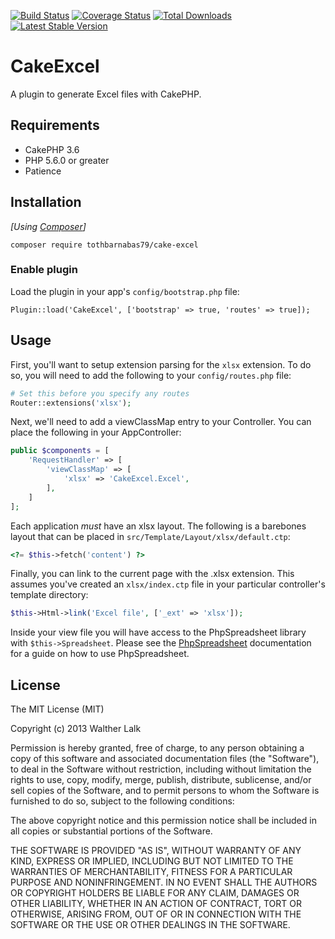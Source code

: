 [![Build Status](https://img.shields.io/travis/dakota/CakeExcel/master.svg?style=flat-square)](https://travis-ci.org/dakota/CakeExcel)
[![Coverage Status](https://img.shields.io/coveralls/dakota/CakeExcel.svg?style=flat-square)](https://coveralls.io/r/dakota/CakeExcel?branch=master)
[![Total Downloads](https://img.shields.io/packagist/dt/dakota/cake-excel.svg?style=flat-square)](https://packagist.org/packages/dakota/cake-excel)
[![Latest Stable Version](https://img.shields.io/packagist/v/dakota/cake-excel.svg?style=flat-square)](https://packagist.org/packages/dakota/cake-excel)

# CakeExcel

A plugin to generate Excel files with CakePHP.

## Requirements

* CakePHP 3.6
* PHP 5.6.0 or greater
* Patience

## Installation

_[Using [Composer](http://getcomposer.org/)]_

```
composer require tothbarnabas79/cake-excel
```

### Enable plugin

Load the plugin in your app's `config/bootstrap.php` file:

    Plugin::load('CakeExcel', ['bootstrap' => true, 'routes' => true]);

## Usage

First, you'll want to setup extension parsing for the `xlsx` extension. To do so, you will need to add the following to your `config/routes.php` file:

```php
# Set this before you specify any routes
Router::extensions('xlsx');
```

Next, we'll need to add a viewClassMap entry to your Controller. You can place the following in your AppController:

```php
public $components = [
    'RequestHandler' => [
        'viewClassMap' => [
            'xlsx' => 'CakeExcel.Excel',
        ],
    ]
];
```

Each application *must* have an xlsx layout. The following is a barebones layout that can be placed in `src/Template/Layout/xlsx/default.ctp`:

```php
<?= $this->fetch('content') ?>
```

Finally, you can link to the current page with the .xlsx extension. This assumes you've created an `xlsx/index.ctp` file in your particular controller's template directory:

```php
$this->Html->link('Excel file', ['_ext' => 'xlsx']);
```

Inside your view file you will have access to the PhpSpreadsheet library with `$this->Spreadsheet`. Please see the [PhpSpreadsheet](https://github.com/PHPOffice/phpspreadsheet) documentation for a guide on how to use PhpSpreadsheet.

## License

The MIT License (MIT)

Copyright (c) 2013 Walther Lalk

Permission is hereby granted, free of charge, to any person obtaining a copy
of this software and associated documentation files (the "Software"), to deal
in the Software without restriction, including without limitation the rights
to use, copy, modify, merge, publish, distribute, sublicense, and/or sell
copies of the Software, and to permit persons to whom the Software is
furnished to do so, subject to the following conditions:

The above copyright notice and this permission notice shall be included in
all copies or substantial portions of the Software.

THE SOFTWARE IS PROVIDED "AS IS", WITHOUT WARRANTY OF ANY KIND, EXPRESS OR
IMPLIED, INCLUDING BUT NOT LIMITED TO THE WARRANTIES OF MERCHANTABILITY,
FITNESS FOR A PARTICULAR PURPOSE AND NONINFRINGEMENT. IN NO EVENT SHALL THE
AUTHORS OR COPYRIGHT HOLDERS BE LIABLE FOR ANY CLAIM, DAMAGES OR OTHER
LIABILITY, WHETHER IN AN ACTION OF CONTRACT, TORT OR OTHERWISE, ARISING FROM,
OUT OF OR IN CONNECTION WITH THE SOFTWARE OR THE USE OR OTHER DEALINGS IN
THE SOFTWARE.
